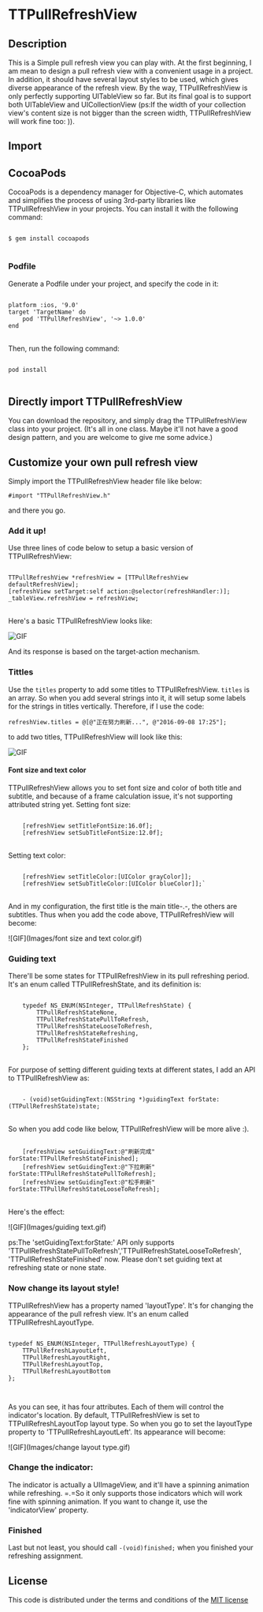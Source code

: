 # TTPullRefreshView
## Description
This is a Simple pull refresh view you can play with. At the first beginning, I am mean to design a pull refresh view with a convenient usage in a project. In addition, it should have several layout styles to be used, which gives diverse appearance of the refresh view.
By the way, TTPullRefreshView is only perfectly supporting UITableView so far. But its final goal is to support both UITableView and UICollectionView (ps:If the width of your collection view's content size is not bigger than the screen width, TTPullRefreshView will work fine too: )).
## Import
## CocoaPods
CocoaPods is a dependency manager for Objective-C, which automates and simplifies the process of using 3rd-party libraries like TTPullRefreshView in your projects.  You can install it with the following command:
<pre>
<code>
$ gem install cocoapods
</code>
</pre>
### Podfile
Generate a Podfile under your project, and specify the code in it:  
<pre>
<code>
platform :ios, '9.0'
target 'TargetName' do
	pod 'TTPullRefreshView', '~> 1.0.0'
end
</code>
</pre>
Then, run the following command:  
<pre>
<code>
pod install
</code>
</pre>
## Directly import TTPullRefreshView
You can download the repository, and simply drag the TTPullRefreshView class into your project. (It's all in one class. Maybe it'll not have a good design pattern, and you are welcome to give me some advice.)
## Customize your own pull refresh view
Simply import the TTPullRefreshView header file like below:

`#import "TTPullRefreshView.h" `

and there you go.
### Add it up!
Use three lines of code below to setup a basic version of TTPullRefreshView:
<pre>
<code>
TTPullRefreshView *refreshView = [TTPullRefreshView defaultRefreshView];
[refreshView setTarget:self action:@selector(refreshHandler:)];
_tableView.refreshView = refreshView;
</code>
</pre>
Here's a basic TTPullRefreshView looks like:

![GIF](Images/Basic.gif)

And its response is based on the target-action mechanism.
### Tittles
Use the `titles` property to add some titles to TTPullRefreshView. `titles` is an array. So when you add several strings into it, it will setup some labels for the strings in titles vertically.
Therefore, if I use the code:

`refreshView.titles = @[@"正在努力刷新...", @"2016-09-08 17:25"];`

to add two titles, TTPullRefreshView will look like this:

![GIF](Images/titles.gif)

#### Font size and text color
TTPullRefreshView allows you to set font size and color of both title and subtitle, and because of a frame calculation issue, it's not supporting attributed 
string yet.
Setting font size:

<pre>
<code>
	[refreshView setTitleFontSize:16.0f];
	[refreshView setSubTitleFontSize:12.0f];
</code>
</pre>
 
Setting text color:
<pre>
<code>
	[refreshView setTitleColor:[UIColor grayColor]];
	[refreshView setSubTitleColor:[UIColor blueColor]];`
</code>
</pre>
 
And in my configuration, the first title is the main title-.-, the others are subtitles. Thus when you add the code above, TTPullRefreshView will become:

![GIF](Images/font size and text color.gif)

### Guiding text
There'll be some states for TTPullRefreshView in its pull refreshing period.
It's an enum called TTPullRefreshState, and its definition is:
<pre>
<code>
	typedef NS_ENUM(NSInteger, TTPullRefreshState) {
	    TTPullRefreshStateNone,
	    TTPullRefreshStatePullToRefresh,
	    TTPullRefreshStateLooseToRefresh,
	    TTPullRefreshStateRefreshing,
	    TTPullRefreshStateFinished
	};
</code>
</pre>
For purpose of setting different guiding texts at different states, I add an API to TTPullRefreshView as:
<pre>
<code>
	- (void)setGuidingText:(NSString *)guidingText forState:(TTPullRefreshState)state;
</code>
</pre>
So when you add code like below, TTPullRefreshView will be more alive :). 
<pre>
<code>
	[refreshView setGuidingText:@"刷新完成" forState:TTPullRefreshStateFinished];
	[refreshView setGuidingText:@"下拉刷新" forState:TTPullRefreshStatePullToRefresh];
	[refreshView setGuidingText:@"松手刷新" forState:TTPullRefreshStateLooseToRefresh];
</code>
</pre>
Here's the effect:

![GIF](Images/guiding text.gif)

ps:The 'setGuidingText:forState:' API only supports 'TTPullRefreshStatePullToRefresh','TTPullRefreshStateLooseToRefresh', 'TTPullRefreshStateFinished' now. Please don't set guiding text at refreshing state or none state.
### Now change its layout style!
TTPullRefreshView has a property named 'layoutType'. It's for changing the appearance of the pull refresh view. It's an enum called TTPullRefreshLayoutType.
<pre>
<code>
typedef NS_ENUM(NSInteger, TTPullRefreshLayoutType) {
    TTPullRefreshLayoutLeft,
    TTPullRefreshLayoutRight,
    TTPullRefreshLayoutTop,
    TTPullRefreshLayoutBottom
};
</pre>
</code>
As you can see, it has four attributes. Each of them will control the indicator's location. By default, TTPullRefreshView is set to TTPullRefreshLayoutTop layout type. So when you go to set the layoutType property to 'TTPullRefreshLayoutLeft'. Its appearance will become:

![GIF](Images/change layout type.gif)

### Change the indicator:
The indicator is actually a UIImageView, and it'll have a spinning animation while refreshing. =.=So it only supports those indicators which will work fine with spinning animation. If you want to change it, use the 'indicatorView' property.
### Finished
Last but not least, you should call `-(void)finished;` when you finished your refreshing assignment.  
## License  
This code is distributed under the terms and conditions of the [MIT license](/LICENSE)





